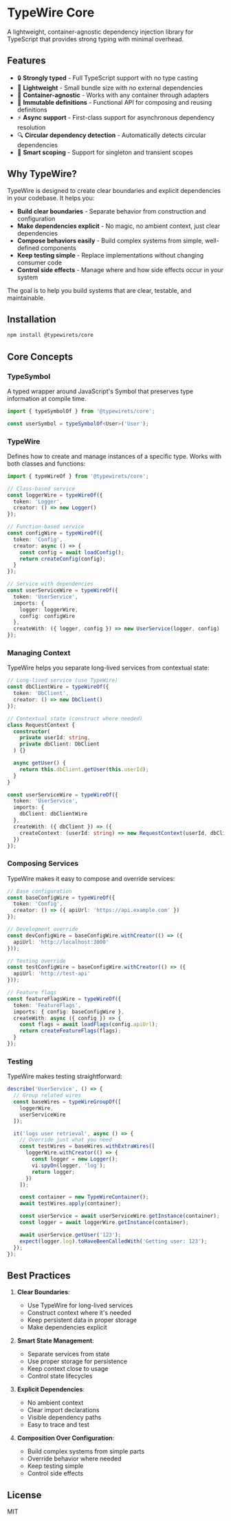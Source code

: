 # TypeWire Core

A lightweight, container-agnostic dependency injection library for TypeScript that provides strong typing with minimal overhead.

## Features

- 🔒 **Strongly typed** - Full TypeScript support with no type casting
- 🌱 **Lightweight** - Small bundle size with no external dependencies
- 🔌 **Container-agnostic** - Works with any container through adapters
- 🧩 **Immutable definitions** - Functional API for composing and reusing definitions
- ⚡ **Async support** - First-class support for asynchronous dependency resolution
- 🔍 **Circular dependency detection** - Automatically detects circular dependencies
- 🧠 **Smart scoping** - Support for singleton and transient scopes

## Why TypeWire?

TypeWire is designed to create clear boundaries and explicit dependencies in your codebase. It helps you:

- **Build clear boundaries** - Separate behavior from construction and configuration
- **Make dependencies explicit** - No magic, no ambient context, just clear dependencies
- **Compose behaviors easily** - Build complex systems from simple, well-defined components
- **Keep testing simple** - Replace implementations without changing consumer code
- **Control side effects** - Manage where and how side effects occur in your system

The goal is to help you build systems that are clear, testable, and maintainable.

## Installation

```bash
npm install @typewirets/core
```

## Core Concepts

### TypeSymbol

A typed wrapper around JavaScript's Symbol that preserves type information at compile time.

```typescript
import { typeSymbolOf } from '@typewirets/core';

const userSymbol = typeSymbolOf<User>('User');
```

### TypeWire

Defines how to create and manage instances of a specific type. Works with both classes and functions:

```typescript
import { typeWireOf } from '@typewirets/core';

// Class-based service
const loggerWire = typeWireOf({
  token: 'Logger',
  creator: () => new Logger()
});

// Function-based service
const configWire = typeWireOf({
  token: 'Config',
  creator: async () => {
    const config = await loadConfig();
    return createConfig(config);
  }
});

// Service with dependencies
const userServiceWire = typeWireOf({
  token: 'UserService',
  imports: {
    logger: loggerWire,
    config: configWire
  },
  createWith: ({ logger, config }) => new UserService(logger, config)
});
```

### Managing Context

TypeWire helps you separate long-lived services from contextual state:

```typescript
// Long-lived service (use TypeWire)
const dbClientWire = typeWireOf({
  token: 'DbClient',
  creator: () => new DbClient()
});

// Contextual state (construct where needed)
class RequestContext {
  constructor(
    private userId: string,
    private dbClient: DbClient
  ) {}

  async getUser() {
    return this.dbClient.getUser(this.userId);
  }
}

const userServiceWire = typeWireOf({
  token: 'UserService',
  imports: {
    dbClient: dbClientWire
  },
  createWith: ({ dbClient }) => ({
    createContext: (userId: string) => new RequestContext(userId, dbClient)
  })
});
```

### Composing Services

TypeWire makes it easy to compose and override services:

```typescript
// Base configuration
const baseConfigWire = typeWireOf({
  token: 'Config',
  creator: () => ({ apiUrl: 'https://api.example.com' })
});

// Development override
const devConfigWire = baseConfigWire.withCreator(() => ({
  apiUrl: 'http://localhost:3000'
}));

// Testing override
const testConfigWire = baseConfigWire.withCreator(() => ({
  apiUrl: 'http://test-api'
}));

// Feature flags
const featureFlagsWire = typeWireOf({
  token: 'FeatureFlags',
  imports: { config: baseConfigWire },
  createWith: async ({ config }) => {
    const flags = await loadFlags(config.apiUrl);
    return createFeatureFlags(flags);
  }
});
```

### Testing

TypeWire makes testing straightforward:

```typescript
describe('UserService', () => {
  // Group related wires
  const baseWires = typeWireGroupOf([
    loggerWire,
    userServiceWire
  ]);

  it('logs user retrieval', async () => {
    // Override just what you need
    const testWires = baseWires.withExtraWires([
      loggerWire.withCreator(() => {
        const logger = new Logger();
        vi.spyOn(logger, 'log');
        return logger;
      })
    ]);

    const container = new TypeWireContainer();
    await testWires.apply(container);

    const userService = await userServiceWire.getInstance(container);
    const logger = await loggerWire.getInstance(container);

    await userService.getUser('123');
    expect(logger.log).toHaveBeenCalledWith('Getting user: 123');
  });
});
```

## Best Practices

1. **Clear Boundaries**:
   - Use TypeWire for long-lived services
   - Construct context where it's needed
   - Keep persistent data in proper storage
   - Make dependencies explicit

2. **Smart State Management**:
   - Separate services from state
   - Use proper storage for persistence
   - Keep context close to usage
   - Control state lifecycles

3. **Explicit Dependencies**:
   - No ambient context
   - Clear import declarations
   - Visible dependency paths
   - Easy to trace and test

4. **Composition Over Configuration**:
   - Build complex systems from simple parts
   - Override behavior where needed
   - Keep testing simple
   - Control side effects

## License

MIT 